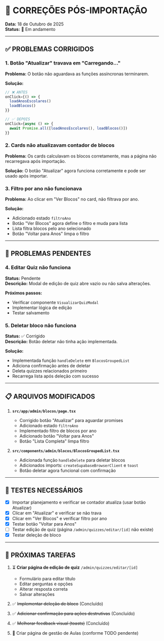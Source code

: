 # 🔧 CORREÇÕES PÓS-IMPORTAÇÃO

**Data:** 18 de Outubro de 2025  
**Status:** 🚧 Em andamento

---

## ✅ PROBLEMAS CORRIGIDOS

### 1. Botão "Atualizar" travava em "Carregando..."

**Problema:** O botão não aguardava as funções assíncronas terminarem.

**Solução:**
```typescript
// ❌ ANTES
onClick={() => {
  loadAnosEscolares()
  loadBlocos()
}}

// ✅ DEPOIS
onClick={async () => {
  await Promise.all([loadAnosEscolares(), loadBlocos()])
}}
```

### 2. Cards não atualizavam contador de blocos

**Problema:** Os cards calculavam os blocos corretamente, mas a página não recarregava após importação.

**Solução:** O botão "Atualizar" agora funciona corretamente e pode ser usado após importar.

### 3. Filtro por ano não funcionava

**Problema:** Ao clicar em "Ver Blocos" no card, não filtrava por ano.

**Solução:**
- Adicionado estado `filtroAno`
- Botão "Ver Blocos" agora define o filtro e muda para lista
- Lista filtra blocos pelo ano selecionado
- Botão "Voltar para Anos" limpa o filtro

---

## 🚧 PROBLEMAS PENDENTES

### 4. Editar Quiz não funciona

**Status:** Pendente  
**Descrição:** Modal de edição de quiz abre vazio ou não salva alterações.

**Próximos passos:**
- Verificar componente `VisualizarQuizModal`
- Implementar lógica de edição
- Testar salvamento

### 5. Deletar bloco não funciona

**Status:** ✅ Corrigido  
**Descrição:** Botão deletar não tinha ação implementada.

**Solução:**
- Implementada função `handleDelete` em `BlocosGroupedList`
- Adiciona confirmação antes de deletar
- Deleta quizzes relacionados primeiro
- Recarrega lista após deleção com sucesso

---

## 📋 ARQUIVOS MODIFICADOS

1. **`src/app/admin/blocos/page.tsx`**
   - Corrigido botão "Atualizar" para aguardar promises
   - Adicionado estado `filtroAno`
   - Implementado filtro de blocos por ano
   - Adicionado botão "Voltar para Anos"
   - Botão "Lista Completa" limpa filtro

2. **`src/components/admin/blocos/BlocosGroupedList.tsx`**
   - Adicionada função `handleDelete` para deletar blocos
   - Adicionados imports: `createSupabaseBrowserClient` e `toast`
   - Botão deletar agora funcional com confirmação

---

## 🧪 TESTES NECESSÁRIOS

- [x] Importar planejamento e verificar se contador atualiza (usar botão Atualizar)
- [x] Clicar em "Atualizar" e verificar se não trava
- [x] Clicar em "Ver Blocos" e verificar filtro por ano
- [x] Testar botão "Voltar para Anos"
- [ ] Testar edição de quiz (página `/admin/quizzes/editar/[id]` não existe)
- [x] Testar deleção de bloco

---

## 🎯 PRÓXIMAS TAREFAS

1. ⏳ **Criar página de edição de quiz** `/admin/quizzes/editar/[id]`
   - Formulário para editar título
   - Editar perguntas e opções
   - Alterar resposta correta
   - Salvar alterações

2. ✅ ~~Implementar deleção de bloco~~ (Concluído)
3. ✅ ~~Adicionar confirmação para ações destrutivas~~ (Concluído)
4. ✅ ~~Melhorar feedback visual (toasts)~~ (Concluído)
5. 🎯 Criar página de gestão de Aulas (conforme TODO pendente)

